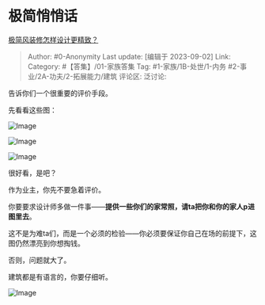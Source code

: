 # 极简悄悄话
[极简风装修怎样设计更精致？](https://www.zhihu.com/question/572457003/answer/3194013441)

> Author: #0-Anonymity
> Last update: [编辑于 2023-09-02]
> Link:
> Category: #【答集】/01-家族答集 
> Tag: #1-家族/1B-处世/1-内务 #2-事业/2A-功夫/2-拓展能力/建筑
> 评论区:
> 泛讨论:

告诉你们一个很重要的评价手段。

先看看这些图：

![Image](https://picx.zhimg.com/50/v2-bda8c2a6f44035c98c9c731df94d49c8_720w.jpg?source=1940ef5c)

![Image](https://pic1.zhimg.com/50/v2-85f9cbfde1248ef6fd422bffd3abf109_720w.jpg?source=1940ef5c)

![Image](https://pica.zhimg.com/50/v2-15a708b11b8be09631ff835dadbc8a9d_720w.jpg?source=1940ef5c)

很好看，是吧？

作为业主，你先不要急着评价。

你要要求设计师多做一件事——**提供一些你们的家常照，请ta把你和你的家人p进图里去**。

这不是为难ta们，而是一个必须的检验——你必须要保证你自己在场的前提下，这图仍然漂亮到你想掏钱。

否则，问题就大了。

建筑都是有语言的，你要仔细听。

![Image](https://pica.zhimg.com/50/v2-d849b66537005fc828888483d249436f_720w.jpg?source=1940ef5c)

